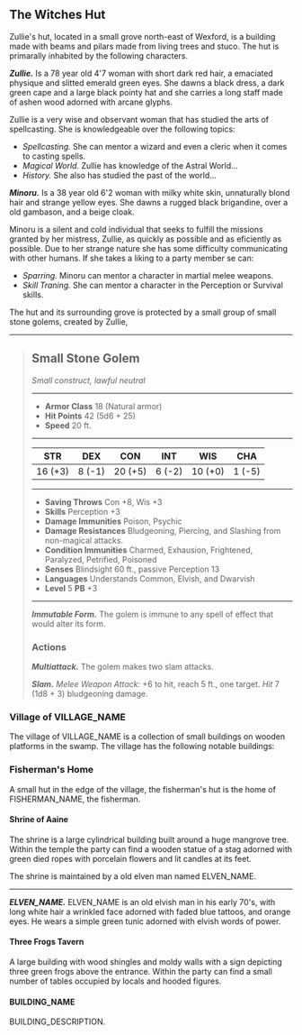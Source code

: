 ## The Witches Hut
Zullie's hut, located in a small grove north-east of Wexford, is a building made with beams and pilars made from living trees and stuco. The hut is primarally inhabited by the following characters.


***Zullie.***
Is a 78 year old 4'7 woman with short dark red hair, a emaciated physique and slitted emerald green eyes. She dawns a black dress, a dark green cape and a large black pointy hat and she carries a long staff made of ashen wood adorned with arcane glyphs.

Zullie is a very wise and observant woman that has studied the arts of spellcasting. She is knowledgeable over the following topics:

- *Spellcasting.* She can mentor a wizard and even a cleric when it comes to casting spells.
- *Magical World.* Zullie has knowledge of the Astral World...
- *History.* She also has studied the past of the world...


***Minoru.***
Is a 38 year old 6'2 woman with milky white skin, unnaturally blond hair and strange yellow eyes. She dawns a rugged black brigandine, over a old gambason, and a beige cloak.

Minoru is a silent and cold individual that seeks to fulfill the missions granted by her mistress, Zullie, as quickly as possible and as eficiently as possible. Due to her strange nature she has some difficulty communicating with other humans. If she takes a liking to a party member se can:
- *Sparring.* Minoru can mentor a character in martial melee weapons.
- *Skill Traning.* She can mentor a character in the Perception or Survival skills.


The hut and its surrounding grove is protected by a small group of small stone golems, created by Zullie, 

___
> ## Small Stone Golem
>*Small construct, lawful neutral*
> ___
> - **Armor Class** 18 (Natural armor)
> - **Hit Points** 42 (5d6 + 25)
> - **Speed** 20 ft.
>___
>|   STR   |   DEX   |   CON   |   INT   |   WIS   |   CHA   |
>|:-------:|:-------:|:-------:|:-------:|:-------:|:-------:|
>| 16 (+3) |  8 (-1) | 20 (+5) |  6 (-2) | 10 (+0) |  1 (-5) |
>___
> - **Saving Throws** Con +8, Wis +3
> - **Skills** Perception +3
> - **Damage Immunities** Poison, Psychic
> - **Damage Resistances** Bludgeoning, Piercing, and Slashing from non-magical attacks.
> - **Condition Immunities** Charmed, Exhausion, Frightened, Paralyzed, Petrified, Poisoned
> - **Senses** Blindsight 60 ft., passive Perception 13
> - **Languages** Understands Common, Elvish, and Dwarvish
> - **Level** 5 **PB** +3
> ___
> ***Immutable Form.***
> The golem is immune to any spell of effect that would alter its form.
>
> ### Actions
> ***Multiattack.*** The golem makes two slam attacks.
>
> ***Slam.*** *Melee Weapon Attack:* +6 to hit, reach 5 ft., one target. *Hit* 7 (1d8 + 3) bludgeoning damage. 
>


### Village of VILLAGE_NAME
The village of VILLAGE_NAME is a collection of small buildings on wooden platforms in the swamp. The village has the following notable buildings:

### Fisherman's Home
A small hut in the edge of the village, the fisherman's hut is the home of FISHERMAN_NAME, the fisherman.


#### Shrine of Aaine
The shrine is a large cylindrical building built around a huge mangrove tree. Within the temple the party can find a wooden statue of a stag adorned with green died ropes with porcelain flowers and lit candles at its feet.

The shrine is maintained by a old elven man named ELVEN_NAME.
___
***ELVEN_NAME.***
ELVEN_NAME is an old elvish man in his early 70's, with long white hair a wrinkled face adorned with faded blue tattoos, and orange eyes. He wears a simple green tunic adorned with elvish words of power.


#### Three Frogs Tavern
A large building with wood shingles and moldy walls with a sign depicting three green frogs above the entrance. Within the party can find a small number of tables occupied by locals and hooded figures.


#### BUILDING_NAME
BUILDING_DESCRIPTION.






